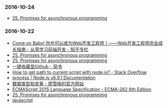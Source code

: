 ### 2016-10-24<br />
+ [25. Promises for asynchronous programming](http://exploringjs.com/es6/ch_promises.html)<br />

### 2016-10-22<br />
+ [Come on Baby! 你也可以成为Web开发工程师！——Web开发工程师完全成长指南 - 从零学习前端开发 - 知乎专栏](https://zhuanlan.zhihu.com/p/22978846)<br />
+ [25. Promises for asynchronous programming](http://exploringjs.com/es6/ch_promises.html)<br />
+ [25. Promises for asynchronous programming](http://exploringjs.com/es6/ch_promises.html)<br />
+ [一键收藏至Github - 简书](http://www.jianshu.com/p/19d2f3a3b5d8)<br />
+ [How to get path to current script with node.js? - Stack Overflow](http://stackoverflow.com/questions/3133243/how-to-get-path-to-current-script-with-node-js)<br />
+ [process | Node.js v6.9.1 Documentation](https://nodejs.org/dist/latest-v6.x/docs/api/process.html#process_process_cwd)<br />
+ [数据类型和变量 - 廖雪峰的官方网站](http://www.liaoxuefeng.com/wiki/001434446689867b27157e896e74d51a89c25cc8b43bdb3000/001434499190108eec0bdf14e704a09935cd112e501e31a000)<br />
+ [ECMAScript 2015 Language Specification – ECMA-262 6th Edition](http://www.ecma-international.org/ecma-262/6.0/)<br />
+ [25. Promises for asynchronous programming](http://exploringjs.com/es6/ch_promises.html)<br />
+ [javascript](http://agroup.baidu.com/fe-styleguide/md/article/62439#2-%E4%BB%A3%E7%A0%81%E9%A3%8E%E6%A0%BC)<br />
